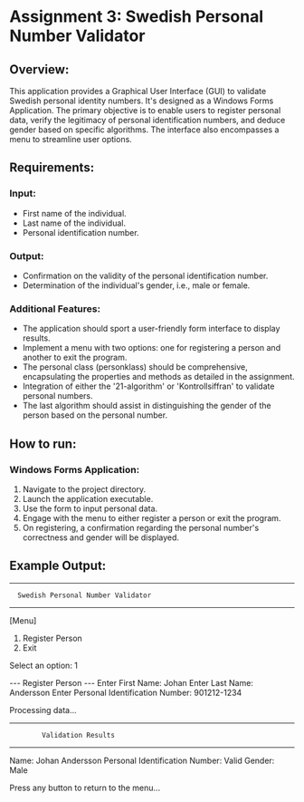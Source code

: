 # Assignment 3: Swedish Personal Number Validator

## Overview:
This application provides a Graphical User Interface (GUI) to validate Swedish personal identity numbers. It's designed as a Windows Forms Application. The primary objective is to enable users to register personal data, verify the legitimacy of personal identification numbers, and deduce gender based on specific algorithms. The interface also encompasses a menu to streamline user options.

## Requirements:

### Input:
- First name of the individual.
- Last name of the individual.
- Personal identification number.

### Output:
- Confirmation on the validity of the personal identification number.
- Determination of the individual's gender, i.e., male or female.

### Additional Features:
- The application should sport a user-friendly form interface to display results.
- Implement a menu with two options: one for registering a person and another to exit the program.
- The personal class (personklass) should be comprehensive, encapsulating the properties and methods as detailed in the assignment.
- Integration of either the '21-algorithm' or 'Kontrollsiffran' to validate personal numbers.
- The last algorithm should assist in distinguishing the gender of the person based on the personal number.

## How to run:

### Windows Forms Application:
1. Navigate to the project directory.
2. Launch the application executable.
3. Use the form to input personal data.
4. Engage with the menu to either register a person or exit the program.
5. On registering, a confirmation regarding the personal number's correctness and gender will be displayed.

## Example Output:

-----------------------------------------
      Swedish Personal Number Validator
-----------------------------------------

[Menu]
1. Register Person
2. Exit

Select an option: 1

--- Register Person ---
Enter First Name: Johan
Enter Last Name: Andersson
Enter Personal Identification Number: 901212-1234

Processing data...

-----------------------------------------
            Validation Results
-----------------------------------------

Name: Johan Andersson
Personal Identification Number: Valid
Gender: Male

Press any button to return to the menu...

